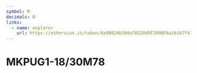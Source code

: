 ```yaml
---
symbol: M
decimals: 0
links:
  - name: explorer
    url: https://etherscan.io/token/0x9B024630da7052Dd5F209BFAa1b167f410d87BD4
---
```


# MKPUG1-18/30M78
